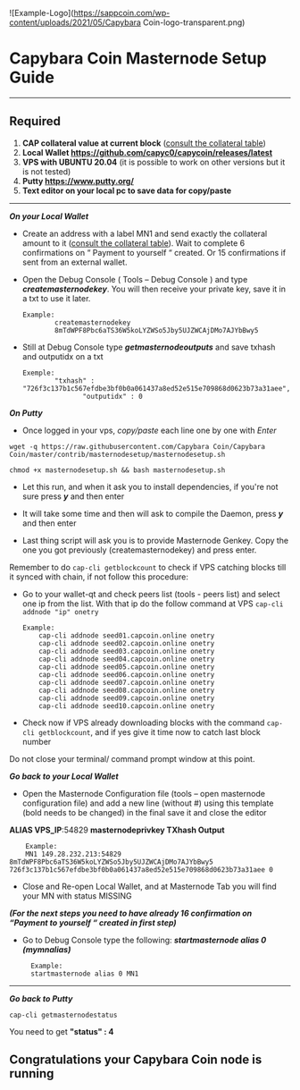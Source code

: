 ![Example-Logo](https://sappcoin.com/wp-content/uploads/2021/05/Capybara Coin-logo-transparent.png)

# Capybara Coin Masternode Setup Guide
***
## Required
1) **CAP collateral value at current block** ([consult the collateral table](../../README.md#rewards-breakdown))
2) **Local Wallet https://github.com/capyc0/capycoin/releases/latest**
3) **VPS with UBUNTU 20.04** (it is possible to work on other versions but it is not tested)
4) **Putty https://www.putty.org/**
5) **Text editor on your local pc to save data for copy/paste**
***

***On your Local Wallet***
* Create an address with a label MN1 and send exactly the collateral amount to it ([consult the collateral table](../../README.md#rewards-breakdown)).
 Wait to complete 6 confirmations on “ Payment to yourself “ created.
 Or 15 confirmations if sent from an external wallet.

* Open the Debug Console ( Tools – Debug Console ) and type ***createmasternodekey***.
You will then receive your private key, save it in a txt to use it later.
  ```
  Example:
          createmasternodekey
          8mTdWPF8Pbc6aTS36W5koLYZWSo5Jby5UJZWCAjDMo7AJYbBwy5
* Still at Debug Console type ***getmasternodeoutputs*** and save txhash and outputidx on a txt
  ```
  Exemple:
          "txhash" : "726f3c137b1c567efdbe3bf0b0a061437a8ed52e515e709868d0623b73a31aee",
		         "outputidx" : 0

***On Putty***

* Once logged in your vps, *copy/paste* each line one by one with *Enter*

```
wget -q https://raw.githubusercontent.com/Capybara Coin/Capybara Coin/master/contrib/masternodesetup/masternodesetup.sh
```

```
chmod +x masternodesetup.sh && bash masternodesetup.sh
```

* Let this run, and when it ask you to install dependencies, if you're not sure press ***y*** and then enter

* It will take some time and then will ask to compile the Daemon, press ***y*** and then enter 

* Last thing script will ask you is to provide Masternode Genkey. Copy the one you got previously (createmasternodekey) and press enter.

Remember to do `cap-cli getblockcount` to check if VPS catching blocks till it synced with chain, if not follow this procedure:

* Go to your wallet-qt and check peers list (tools - peers list) and select one ip from the list. With that ip do the follow command at VPS `cap-cli addnode "ip" onetry`

      Example:
		  cap-cli addnode seed01.capcoin.online onetry
		  cap-cli addnode seed02.capcoin.online onetry
		  cap-cli addnode seed03.capcoin.online onetry
		  cap-cli addnode seed04.capcoin.online onetry
		  cap-cli addnode seed05.capcoin.online onetry
		  cap-cli addnode seed06.capcoin.online onetry
		  cap-cli addnode seed07.capcoin.online onetry
		  cap-cli addnode seed08.capcoin.online onetry
		  cap-cli addnode seed09.capcoin.online onetry
		  cap-cli addnode seed10.capcoin.online onetry

    
* Check now if VPS already downloading blocks with the command `cap-cli getblockcount`, and if yes give it time now to catch last block number 

Do not close your terminal/ command prompt window at this point.

***Go back to your Local Wallet***

* Open the Masternode Configuration file (tools – open masternode configuration file) and add a new line (without #) using this template (bold needs to be changed) in the final save it and close the editor

**ALIAS VPS_IP**:54829 **masternodeprivkey TXhash Output**

		Example:
		MN1 149.28.232.213:54829 8mTdWPF8Pbc6aTS36W5koLYZWSo5Jby5UJZWCAjDMo7AJYbBwy5 726f3c137b1c567efdbe3bf0b0a061437a8ed52e515e709868d0623b73a31aee 0

* Close and Re-open Local Wallet, and at Masternode Tab you will find your MN with status MISSING

***(For the next steps you need to have already 16 confirmation on “Payment to yourself “ created in first step)***

* Go to Debug Console type the following: ***startmasternode alias 0 (mymnalias)***

		Example:
		startmasternode alias 0 MN1
***

***Go back to Putty***

```
cap-cli getmasternodestatus
```

You need to get **"status" : 4** 

## Congratulations your Capybara Coin node is running

